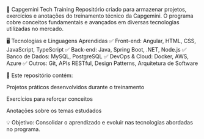 🚀 Capgemini Tech Training
Repositório criado para armazenar projetos, exercícios e anotações do treinamento técnico da Capgemini.
O programa cobre conceitos fundamentais e avançados em diversas tecnologias utilizadas no mercado.

🖥️ Tecnologias e Linguagens Aprendidas
✅ Front-end: Angular, HTML, CSS, JavaScript, TypeScript
✅ Back-end: Java, Spring Boot, .NET, Node.js
✅ Banco de Dados: MySQL, PostgreSQL
✅ DevOps & Cloud: Docker, AWS, Azure
✅ Outros: Git, APIs RESTful, Design Patterns, Arquitetura de Software

📂 Este repositório contém:

Projetos práticos desenvolvidos durante o treinamento

Exercícios para reforçar conceitos

Anotações sobre os temas estudados

💡 Objetivo: Consolidar o aprendizado e evoluir nas tecnologias abordadas no programa.
